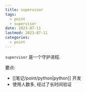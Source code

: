 ```yaml
---
title: supervisor
tags:
  - point
  - supervisor
date: 2023-07-11
lastmod: 2023-07-11
categories:
  - point
---
```


`supervisor` 是一个守护进程.

要点:

- [[笔记/point/python|python]] 开发
- 使用人数多, 经过了长时间验证
